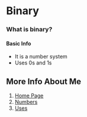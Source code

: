 # Binary
### What is binary?
#### **Basic** Info
* It is a number system
* Uses 0s and 1s




## **More Info About Me**
1. [Home Page](https://github.com/ecxck/colesFinalWebsite/edit/main/README.md)
2. [Numbers](https://github.com/ecxck/colesFinalWebsite/edit/main/README.md)
3. [Uses](https://github.com/ecxck/colesFinalWebsite/edit/main/README.md)


